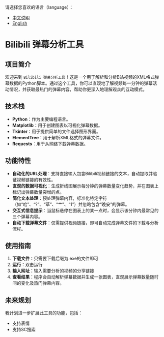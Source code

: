 
请选择您喜欢的语言（language）：

- [中文说明](README-zh.md)
- [English](README-en.md)
# Bilibili 弹幕分析工具

## 项目简介
欢迎来到 `Bilibili 弹幕分析工具`！这是一个用于解析和分析B站视频的XML格式弹幕数据的Python脚本。通过这个工具，你可以直观地了解视频每一分钟的弹幕活动情况，并获取最热门的弹幕内容，帮助你更深入地理解观众的互动模式。

## 技术栈
- **Python**：作为主要编程语言。
- **Matplotlib**：用于创建图表以可视化弹幕数据。
- **Tkinter**：用于提供简单的文件选择图形界面。
- **ElementTree**：用于解析XML格式的弹幕文件。
- **Requests**：用于从网络下载弹幕数据。

## 功能特性
- **自动化的URL处理**：支持直接输入包含Bilibili视频链接的文本，自动提取并验证视频链接的有效性。
- **直观的数据可视化**：生成折线图展示每分钟的弹幕数量变化趋势，并在图表上标记出弹幕数量突增的点。
- **简化文本处理**：预处理弹幕内容，标准化特定字符（如“哈”、“?”、“草”、“艹”、“1”）并忽略包含“晚安”的弹幕。
- **交互式信息提示**：当鼠标悬停在图表上的某一点时，会显示该分钟内最常见的三个弹幕内容。
- **自动下载弹幕文件**：仅需提供视频链接，即可自动完成弹幕文件的下载与分析流程。

## 使用指南
1. **下载文件**：只需要下载后缀为.exe的文件即可
2. **运行**：双击运行
3. **输入网址**：输入需要分析的视频的分享链接
4. **查看结果**：程序会自动解析弹幕数据并生成一张图表，直观展示弹幕数量随时间的变化及热门弹幕内容。

## 未来规划
我计划进一步扩展此工具的功能，包括：
-  支持表情
-  支持SC搜索
